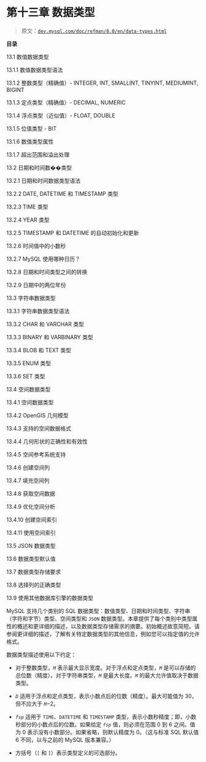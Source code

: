 # 第十三章 数据类型

> 原文：[`dev.mysql.com/doc/refman/8.0/en/data-types.html`](https://dev.mysql.com/doc/refman/8.0/en/data-types.html)

**目录**

13.1 数值数据类型

13.1.1 数值数据类型语法

13.1.2 整数类型（精确值）- INTEGER, INT, SMALLINT, TINYINT, MEDIUMINT, BIGINT

13.1.3 定点类型（精确值）- DECIMAL, NUMERIC

13.1.4 浮点类型（近似值）- FLOAT, DOUBLE

13.1.5 位值类型 - BIT

13.1.6 数值类型属性

13.1.7 超出范围和溢出处理

13.2 日期和时间数��类型

13.2.1 日期和时间数据类型语法

13.2.2 DATE, DATETIME 和 TIMESTAMP 类型

13.2.3 TIME 类型

13.2.4 YEAR 类型

13.2.5 TIMESTAMP 和 DATETIME 的自动初始化和更新

13.2.6 时间值中的小数秒

13.2.7 MySQL 使用哪种日历？

13.2.8 日期和时间类型之间的转换

13.2.9 日期中的两位年份

13.3 字符串数据类型

13.3.1 字符串数据类型语法

13.3.2 CHAR 和 VARCHAR 类型

13.3.3 BINARY 和 VARBINARY 类型

13.3.4 BLOB 和 TEXT 类型

13.3.5 ENUM 类型

13.3.6 SET 类型

13.4 空间数据类型

13.4.1 空间数据类型

13.4.2 OpenGIS 几何模型

13.4.3 支持的空间数据格式

13.4.4 几何形状的正确性和有效性

13.4.5 空间参考系统支持

13.4.6 创建空间列

13.4.7 填充空间列

13.4.8 获取空间数据

13.4.9 优化空间分析

13.4.10 创建空间索引

13.4.11 使用空间索引

13.5 JSON 数据类型

13.6 数据类型默认值

13.7 数据类型存储要求

13.8 选择列的正确类型

13.9 使用其他数据库引擎的数据类型

MySQL 支持几个类别的 SQL 数据类型：数值类型、日期和时间类型、字符串（字符和字节）类型、空间类型和 `JSON` 数据类型。本章提供了每个类别中类型属性的概述和更详细的描述，以及数据类型存储需求的摘要。初始概述故意简短。请参阅更详细的描述，了解有关特定数据类型的其他信息，例如您可以指定值的允许格式。

数据类型描述使用以下约定：

+   对于整数类型，*`M`* 表示最大显示宽度。对于浮点和定点类型，*`M`* 是可以存储的总位数（精度）。对于字符串类型，*`M`* 是最大长度。*`M`* 的最大允许值取决于数据类型。

+   *`D`* 适用于浮点和定点类型，表示小数点后的位数（精度）。最大可能值为 30，但不应大于 *`M`*−2。

+   *`fsp`* 适用于 `TIME`、`DATETIME` 和 `TIMESTAMP` 类型，表示小数秒精度；即，小数秒部分的小数点后的位数。如果给定 *`fsp`* 值，则必须在范围 0 到 6 之间。值为 0 表示没有小数部分。如果省略，则默认精度为 0。（这与标准 SQL 默认值 6 不同，以与之前的 MySQL 版本兼容。）

+   方括号（`[` 和 `]`）表示类型定义的可选部分。
